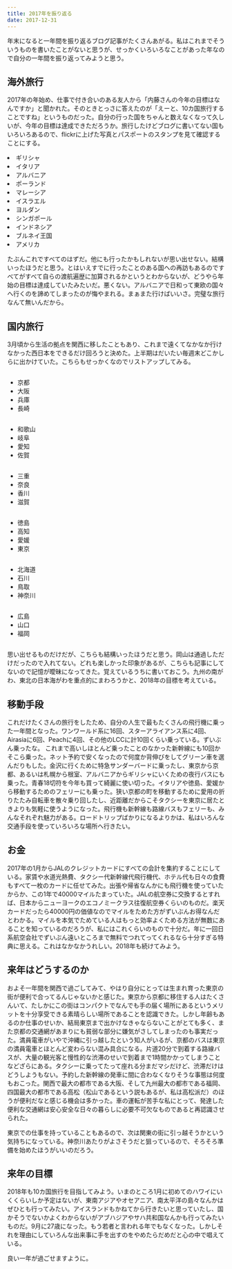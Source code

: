 ```yaml
---
title: 2017年を振り返る
date: 2017-12-31
---
```


年末になると一年間を振り返るブログ記事がたくさんあがる。私はこれまでそういうものを書いたことがないと思うが、せっかくいろいろなことがあった年なので自分の一年間を振り返ってみようと思う。

## 海外旅行
2017年の年始め、仕事で付き合いのある友人から「内藤さんの今年の目標はなんですか」と聞かれた。そのときとっさに答えたのが「えーと、10カ国旅行することですね」というものだった。自分の行った国をちゃんと数えなくなって久しいが、今年の目標は達成できただろうか。旅行したけどブログに書いてない国もいろいろあるので、flickrに上げた写真とパスポートのスタンプを見て確認することにする。

<div class="row">
<div class="column">
<li>ギリシャ</li>
<li>イタリア</li>
<li>アルバニア</li>
</div>
<div class="column">
<li>ポーランド</li>
<li>マレーシア</li>
<li>イスラエル</li>
</div>
<div class="column">
<li>ヨルダン</li>
<li>シンガポール</li>
<li>インドネシア</li>
</div>
<div class="column">
<li>ブルネイ王国</li>
<li>アメリカ</li>
</div>
</div>

たぶんこれですべてのはずだ。他にも行ったかもしれないが思い出せない。結構いったほうだと思う。とはいえすでに行ったことのある国への再訪もあるのですべてがすべて自らの渡航遍歴に加算されるかというとわからないが、どうやら年始の目標は達成していたみたいだ。悪くない。アルバニアで日和って東欧の国々へ行くのを諦めてしまったのが悔やまれる。まぁまた行けばいいさ。完璧な旅行なんて無いんだから。

## 国内旅行
3月頃から生活の拠点を関西に移したこともあり、これまで遠くてなかなか行けなかった西日本をできるだけ回ろうと決めた。上半期はだいたい毎週末どこかしらに出かけていた。こちらもせっかくなのでリストアップしてみる。

<div class="row">
<div class="column">
  <ul><li>京都</li><li>大阪</li><li>兵庫</li><li>長崎</li></ul>
</div>
<div class="column">
  <ul><li>和歌山</li><li>岐阜</li><li>愛知</li><li>佐賀</li></ul>
</div>
<div class="column">
  <ul><li>三重</li><li>奈良</li><li>香川</li><li>滋賀</li></ul>
</div>
<div class="column">
  <ul><li>徳島</li><li>高知</li><li>愛媛</li><li>東京</li></ul>
</div>
<div class="column">
  <ul><li>北海道</li><li>石川</li><li>鳥取</li><li>神奈川</li></ul>
</div>
<div class="column">
  <ul><li>広島</li><li>山口</li><li>福岡</li></ul>
</div>
</div>

思い出せるものだけだが、こちらも結構いったほうだと思う。岡山は通過しただけだったので入れてない。どれも楽しかった印象があるが、こちらも記事にしてないので記憶が曖昧になってきた。覚えているうちに書いておこう。九州の南がわ、東北の日本海がわを重点的にまわろうかと、2018年の目標を考えている。

## 移動手段
これだけたくさんの旅行をしたため、自分の人生で最もたくさんの飛行機に乗った一年間となった。ワンワールド系に16回、スターアライアンス系に4回、Airasiaに6回、Peachに4回、その他のLCCに計10回くらい乗っている。ずいぶん乗ったな。
これまで高いしほとんど乗ったことのなかった新幹線にも10回かそこら乗った。ネット予約で安くなったので何度か背伸びをしてグリーン車を選んだりもした。金沢に行くために特急サンダーバードに乗ったし、東京から京都、あるいは札幌から根室、アルバニアからギリシャにいくための夜行バスにも乗った。青春18切符を今年も買って綺麗に使い切った。イタリアや徳島、愛媛から移動するためのフェリーにも乗った。狭い京都の町を移動するために愛用の折りたたみ自転車を散々乗り回したし、近距離だからこそタクシーを東京に居たときよりも気軽に使うようになった。飛行機も新幹線も路線バスもフェリーも、みんなそれぞれ魅力がある。ロードトリップばかりになるよりかは、私はいろんな交通手段を使っていろいろな場所へ行きたい。

## お金
2017年の1月からJALのクレジットカードにすべての会計を集約することにしている。家賃や水道光熱費、タクシー代新幹線代飛行機代、ホテル代も日々の食費もすべて一枚のカードに任せてみた。出張や帰省なんかにも飛行機を使っていたからか、この1年で40000マイルたまっていた。JALの航空券に交換するとすれば、日本からニューヨークのエコノミークラス往復航空券くらいのものだ。楽天カードだったら40000円の価値なのでマイルをためた方がずいぶんお得なんだとわかる。マイルを本気でためている人はもっと効率よくためる方法が無数にあることを知っているのだろうが、私にはこれくらいのもので十分だ。年に一回日系航空会社でずいぶん遠いところまで無料でつれてってくれるなら十分すぎる特典に思える。これはなかなかうれしい。2018年も続けてみよう。

## 来年はどうするのか
およそ一年間を関西で過ごしてみて、やはり自分にとっては生まれ育った東京の街が便利で合ってるんじゃないかと感じた。東京から京都に移住する人はたくさんいて、たしかにこの街はコンパクトでなんでも手の届く場所にあるというメリットを十分享受できる素晴らしい場所であることを認識できた。しかし年齢もあるのか仕事のせいか、結局東京まで出かけなきゃならないことがとても多く、また京都の交通網があまりにも貧弱な部分に嫌気がさしてしまったのも事実だった。満員電車がいやで沖縄に引っ越したという知人がいるが、京都のバスは東京の満員電車とほとんど変わらない混み具合になる。片道20分で到着する路線バスが、大量の観光客と慢性的な渋滞のせいで到着まで1時間かかってしまうことなどざらにある。タクシーに乗ってたって座れる分まだマシだけど、渋滞だけはどうしようもない。予約した新幹線の発車に間に合わなくなりそうな事態は何度もおこった。関西で最大の都市である大阪、そして九州最大の都市である福岡、四国最大の都市である高松（松山であるという説もあるが、私は高松派だ）のほうが便利だなと感じる機会は多かった。車の運転が苦手な私にとって、発達した便利な交通網は安心安全な日々の暮らしに必要不可欠なものであると再認識させられた。

東京での仕事を持っていることもあるので、次は関東の街に引っ越そうかという気持ちになっている。神奈川あたりがよさそうだと狙っているので、そろそろ準備を始めたほうがいいのだろう。

## 来年の目標
2018年も10カ国旅行を目指してみよう。いまのところ1月に初めてのハワイにいくくらいしか予定はないが、東南アジアやオセアニア、南太平洋の島々なんかはぜひとも行ってみたい。アイスランドもかねてから行きたいと思っていたし、国かそうでないかよくわからないがアブハジアやサハ共和国なんかも行ってみたいものだ。9月に27歳になった。もう若者と言われる年でもなくなった。しかしそれを理由にしていろんな出来事に手を出すのをやめたらだめだと心の中で唱えている。

良い一年が過ごせますように。
